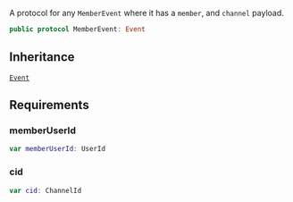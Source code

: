 
A protocol for any `MemberEvent` where it has a `member`, and `channel` payload.

``` swift
public protocol MemberEvent: Event 
```

## Inheritance

[`Event`](Event)

## Requirements

### memberUserId

``` swift
var memberUserId: UserId 
```

### cid

``` swift
var cid: ChannelId 
```

